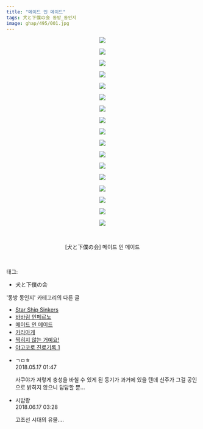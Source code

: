 ```yaml
---
title: "메이드 인 메이드"
tags: 犬と下僕の会 동방_동인지
image: ghap/495/001.jpg
---
```

<div class="article">
<p style="text-align: center; clear: none; float: none;"><img src="{{ site.nasurl }}/ghap/495/001.jpg"/></p>
<p style="text-align: center; clear: none; float: none;"><img src="{{ site.nasurl }}/ghap/495/002.jpg"/></p>
<p style="text-align: center; clear: none; float: none;"><img src="{{ site.nasurl }}/ghap/495/003.jpg"/></p>
<p style="text-align: center; clear: none; float: none;"><img src="{{ site.nasurl }}/ghap/495/004.jpg"/></p>
<p style="text-align: center; clear: none; float: none;"><img src="{{ site.nasurl }}/ghap/495/005.jpg"/></p>
<p style="text-align: center; clear: none; float: none;"><img src="{{ site.nasurl }}/ghap/495/006.jpg"/></p>
<p style="text-align: center; clear: none; float: none;"><img src="{{ site.nasurl }}/ghap/495/007.jpg"/></p>
<p style="text-align: center; clear: none; float: none;"><img src="{{ site.nasurl }}/ghap/495/008.jpg"/></p>
<p style="text-align: center; clear: none; float: none;"><img src="{{ site.nasurl }}/ghap/495/009.jpg"/></p>
<p style="text-align: center; clear: none; float: none;"><img src="{{ site.nasurl }}/ghap/495/010.jpg"/></p>
<p style="text-align: center; clear: none; float: none;"><img src="{{ site.nasurl }}/ghap/495/011.jpg"/></p>
<p style="text-align: center; clear: none; float: none;"><img src="{{ site.nasurl }}/ghap/495/012.jpg"/></p>
<p style="text-align: center; clear: none; float: none;"><img src="{{ site.nasurl }}/ghap/495/013.jpg"/></p>
<p style="text-align: center; clear: none; float: none;"><img src="{{ site.nasurl }}/ghap/495/014.jpg"/></p>
<p style="text-align: center; clear: none; float: none;"><img src="{{ site.nasurl }}/ghap/495/015.jpg"/></p>
<p style="text-align: center; clear: none; float: none;"><img src="{{ site.nasurl }}/ghap/495/016.jpg"/></p>
<p style="text-align: center; clear: none; float: none;"><img src="{{ site.nasurl }}/ghap/495/017.jpg"/></p>
<p style="text-align: center; clear: none; float: none;"><br/></p>
<p style="text-align: center; clear: none; float: none;">[犬と下僕の会] 메이드 인 메이드</p>
<p><br/></p>
</div><div class="tagTrail">
<p>태그: </p>
<ul>
<li>犬と下僕の会</li>
</ul>
</div><div class="another">
<p>'동방 동인지' 카테고리의 다른 글</p>
<ul>
<li><a href="/2016-06-22-ghap_497">Star Ship Sinkers</a></li>
<li><a href="/2016-06-22-ghap_496">바바링 인페르노</a></li>
<li><a href="/2016-06-22-ghap_495">메이드 인 메이드</a></li>
<li><a href="/2016-06-22-ghap_494">카라아게</a></li>
<li><a href="/2016-06-22-ghap_493">찍히지 않는 거예요!</a></li>
<li><a href="/2016-06-22-ghap_492">야고코로 진료기록 1</a></li>
</ul>
</div><div class="cb_module cb_fluid">
<div class="cb_wrt cb_profile">
<div class="comment">
<ul>
<li class="cb_thumb_off" id="comment15257516">
<div class="cb_comment_area">
<div class="cb_info_area">
<div class="cb_section">
<span class="cb_nick_name">ㄱㅁㅎ</span>
</div>
<div class="cb_section">
<span class="cb_date">2018.05.17 01:47 </span>
</div>
</div>
<div class="cb_dsc_comment">
<p class="cb_dsc">
											사쿠야가 저렇게 충성을 바칠 수 있게 된 동기가 과거에 있을 텐데 신주가 그걸 공인으로 밝히지 않으니 답답할 뿐...
										</p>
</div>
</div></li>
<li class="cb_thumb_off" id="comment15271720">
<div class="cb_comment_area">
<div class="cb_info_area">
<div class="cb_section">
<span class="cb_nick_name">시밤쾅</span>
</div>
<div class="cb_section">
<span class="cb_date">2018.06.17 03:28 </span>
</div>
</div>
<div class="cb_dsc_comment">
<p class="cb_dsc">
											고조선 시대의 유물....
										</p>
</div>
</div></li>
</ul>
</div>
</div><!-- commentList close -->
</div>
